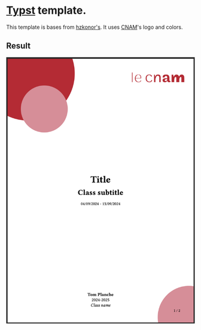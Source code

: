 # [Typst](https://typst.app) template.

This template is bases from [hzkonor's](https://github.com/hzkonor/bubble-template).
It uses [CNAM](https://www.cnam.fr/)'s logo and colors.

## Result

<div style="display: flex; justify-content: center;">
  <img src="./preview.png" width="100%">
</div>
